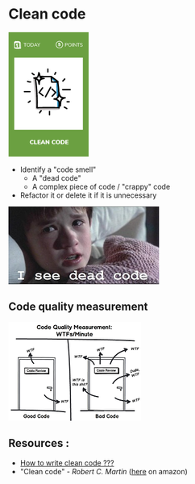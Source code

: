 # Clean code
![Clean code](images/clean-code.png)  
* Identify a "code smell"
    * A "dead code"
    * A complex piece of code / "crappy" code
* Refactor it or delete it if it is unnecessary

![I see dead code](images/clean-code1.jpg) 

## Code quality measurement
![Code quality](images/clean-code2.png) 

## Resources :  
* [How to write clean code ???](https://www.butterfly.com.au/blog/website-development/clean-high-quality-code-a-guide-on-how-to-become-a-better-programmer)
* "Clean code" - *Robert C. Martin* ([here](https://www.amazon.fr/Clean-Code-Handbook-Software-Craftsmanship/dp/0132350882/ref=sr_1_1?ie=UTF8&qid=1509989642&sr=8-1&keywords=clean+code) on amazon)

